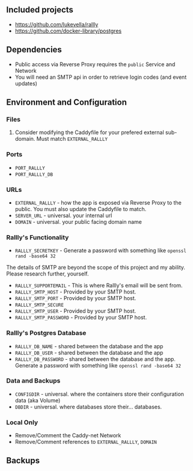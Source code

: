 ## Included projects

- https://github.com/lukevella/rallly
- https://github.com/docker-library/postgres

## Dependencies

- Public access via Reverse Proxy requires the `public` Service and Network
- You will need an SMTP api in order to retrieve login codes (and event updates)

## Environment and Configuration

### Files
1. Consider modifying the Caddyfile for your prefered external sub-domain. Must match `EXTERNAL_RALLLY`

### Ports

- `PORT_RALLLY`
- `PORT_RALLLY_DB`

### URLs
- `EXTERNAL_RALLLY` - how the app is exposed via Reverse Proxy to the public. You must also update the Caddyfile to match.
- `SERVER_URL` - universal. your internal url
- `DOMAIN` - universal. your public facing domain name

### Rallly's Functionality
- `RALLLY_SECRETKEY` - Generate a password with something like `openssl rand -base64 32`

The details of SMTP are beyond the scope of this project and my ability.  Please research further, yourself.
- `RALLLY_SUPPORTEMAIL` - This is where Rallly's email will be sent from. 
- `RALLLY_SMTP_HOST` - Provided by your SMTP host.
- `RALLLY_SMTP_PORT` - Provided by your SMTP host.
- `RALLLY_SMTP_SECURE`
- `RALLLY_SMTP_USER` - Provided by your SMTP host.
- `RALLLY_SMTP_PASSWORD` - Provided by your SMTP host.

### Rallly's Postgres Database
- `RALLLY_DB_NAME` - shared between the database and the app
- `RALLLY_DB_USER` - shared between the database and the app
- `RALLLY_DB_PASSWORD` - shared between the database and the app. Generate a password with something like `openssl rand -base64 32`

### Data and Backups
- `CONFIGDIR` - universal. where the containers store their configuration data (aka Volume)
- `DBDIR` - universal. where databases store their... databases. 

### Local Only
- Remove/Comment the Caddy-net Network
- Remove/Comment references to `EXTERNAL_RALLLY`, `DOMAIN`

## Backups